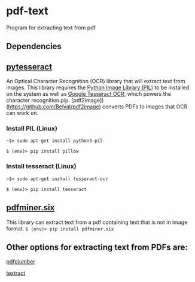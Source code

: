 # pdf-text
Program for extracting text from pdf


Dependencies
--------
## [pytesseract](https://pypi.org/project/pytesseract/) 
An Optical Character Recognition (OCR) library that will extract text from images. This library requires the [Python Image Library (PIL)](https://pillow.readthedocs.io/en/stable/) to be installed on the system as well as [Google Tesseract OCR](https://github.com/tesseract-ocr/tesseract), which powers the character recognition.pip. [pdf2image])(https://github.com/Belval/pdf2image) converts PDFs to images that OCR can work on.

### Install PIL (Linux)
`~$> sudo apt-get install python3-pil`

`$ (env)> pip install pillow`

### Install tesseract (Linux)
`~$> sudo apt-get install tesseract-ocr`

`$ (env)> pip install tesseract`


## [pdfminer.six](https://github.com/pdfminer/pdfminer.six) 
This library can extract text from a pdf containing text that is not in image format.
`$ (env)> pip install pdfminer.six`


Other options for extracting text from PDFs are:
--------

[pdfplumber](https://github.com/jsvine/pdfplumber)

[textract](https://textract.readthedocs.io/en/stable/python_package.html)
